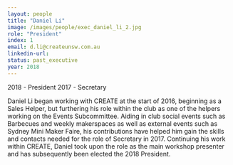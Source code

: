 ```yaml
---
layout: people
title: "Daniel Li"
image: /images/people/exec_daniel_li_2.jpg
role: "President"
index: 1
email: d.li@createunsw.com.au
linkedin-url:
status: past_executive
year: 2018
---
```

2018 - President
2017 - Secretary

Daniel Li began working with CREATE at the start of 2016, beginning as a Sales Helper, but furthering his role within the club as one of the helpers working on the Events Subcommittee. Aiding in club social events such as Barbecues and weekly makerspaces as well as external events such as Sydney Mini Maker Faire, his contributions have helped him gain the skills and contacts needed for the role of Secretary in 2017. Continuing his work within CREATE, Daniel took upon the role as the main workshop presenter and has subsequently been elected the 2018 President.
